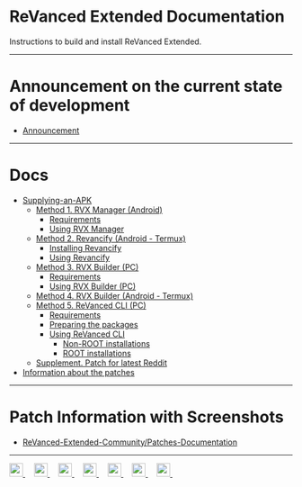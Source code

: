 # ReVanced Extended Documentation

Instructions to build and install ReVanced Extended.
___
# Announcement on the current state of development
- [Announcement](https://github.com/inotia00/revanced-documentation/blob/main/docs/announcement.md)
___
# Docs

- [Supplying-an-APK](https://github.com/inotia00/revanced-documentation/blob/main/docs/supplying-an-apk.md)
  - [Method 1. RVX Manager (Android)](https://github.com/inotia00/revanced-documentation/blob/main/docs/rvx-manager.md)
    - [Requirements](https://github.com/inotia00/revanced-documentation/blob/main/docs/rvx-manager.md#requirements)
    - [Using RVX Manager](https://github.com/inotia00/revanced-documentation/blob/main/docs/rvx-manager.md#using-rvx-manager)
  - [Method 2. Revancify (Android - Termux)](https://github.com/inotia00/revanced-documentation/blob/main/docs/revancify.md)
    - [Installing Revancify](https://github.com/inotia00/revanced-documentation/blob/main/docs/revancify.md#installing-revancify-for-the-first-time)
    - [Using Revancify](https://github.com/inotia00/revanced-documentation/blob/main/docs/revancify.md#patching)
  - [Method 3. RVX Builder (PC)]()
    - [Requirements](https://github.com/inotia00/revanced-documentation/blob/rvx-builder/docs/rvx-builder%20(pc).md#requirements)
    - [Using RVX Builder (PC)](https://github.com/inotia00/revanced-documentation/blob/rvx-builder/docs/rvx-builder%20(pc).md#using-rvx-builder-windows--macos--linux)
  - [Method 4. RVX Builder (Android - Termux)](https://github.com/inotia00/revanced-documentation/blob/rvx-builder/docs/rvx-builder%20(android).md)
  - [Method 5. ReVanced CLI (PC)](https://github.com/inotia00/revanced-documentation/blob/main/docs/revanced-cli.md)
    - [Requirements](https://github.com/inotia00/revanced-documentation/blob/main/docs/revanced-cli.md#requirements)
    - [Preparing the packages](https://github.com/inotia00/revanced-documentation/blob/main/docs/revanced-cli.md#preparing-the-packages)
    - [Using ReVanced CLI](https://github.com/inotia00/revanced-documentation/blob/main/docs/revanced-cli.md#using-revanced-cli-pc)
      - [Non-ROOT installations](https://github.com/inotia00/revanced-documentation/blob/main/docs/revanced-cli.md#non-root-installations)
      - [ROOT installations](https://github.com/inotia00/revanced-documentation/blob/main/docs/revanced-cli.md#root-installations)
  - [Supplement. Patch for latest Reddit](https://github.com/inotia00/revanced-documentation/blob/main/docs/latest-reddit-patch-info.md)
- [Information about the patches](https://github.com/inotia00/revanced-documentation/blob/main/docs/information-about-patches.md)
___
# Patch Information with Screenshots

- [ReVanced-Extended-Community/Patches-Documentation](https://github.com/ReVanced-Extended-Community/Patches-Documentation#patches-with-screenshots)
___
<p align="left">
    <a href="https://github.com/inotia00/ReVanced_Extended">
        <picture>
            <source height="24px" media="(prefers-color-scheme: dark)" srcset="https://raw.githubusercontent.com/inotia00/revanced-documentation/main/images/platform-icons/github-mark-white.png" />
            <img height="24px" src="https://raw.githubusercontent.com/inotia00/revanced-documentation/main/images/platform-icons/github-mark.png" />
        </picture>
    </a>&nbsp;&nbsp;&nbsp;
    <a href="https://reddit.com/r/revancedextended">
         <picture>
            <source height="24px" media="(prefers-color-scheme: dark)" srcset="https://raw.githubusercontent.com/inotia00/revanced-documentation/main/images/platform-icons/reddit-logo-flat-circle.png" />
            <img height="24px" src="https://raw.githubusercontent.com/inotia00/revanced-documentation/main/images/platform-icons/reddit-logo-flat-circle.png" />
        </picture>
    </a>&nbsp;&nbsp;&nbsp;
    <a href="https://t.me/revanced_extended">
        <picture>
            <source height="24px" media="(prefers-color-scheme: dark)" srcset="https://raw.githubusercontent.com/inotia00/revanced-documentation/main/images/platform-icons/telegram-logo.png" />
            <img height="24px" src="https://raw.githubusercontent.com/inotia00/revanced-documentation/main/images/platform-icons/telegram-logo.png" />
        </picture>
    </a>&nbsp;&nbsp;&nbsp;
    <a href="https://t.me/revanced_extended_chat">
        <picture>
            <source height="24px" media="(prefers-color-scheme: dark)" srcset="https://raw.githubusercontent.com/inotia00/revanced-documentation/main/images/platform-icons/telegram-logo.png" />
            <img height="24px" src="https://raw.githubusercontent.com/inotia00/revanced-documentation/main/images/platform-icons/telegram-logo.png" />
        </picture>
    </a>&nbsp;&nbsp;&nbsp;
    <a href="https://t.me/revanced_extended_repo">
        <picture>
            <source height="24px" media="(prefers-color-scheme: dark)" srcset="https://raw.githubusercontent.com/inotia00/revanced-documentation/main/images/platform-icons/telegram-logo.png" />
            <img height="24px" src="https://raw.githubusercontent.com/inotia00/revanced-documentation/main/images/platform-icons/telegram-logo.png" />
        </picture>
    </a>&nbsp;&nbsp;&nbsp;
    <a href="https://crowdin.com/project/revancedextended">
        <picture>
            <source height="24px" media="(prefers-color-scheme: dark)" srcset="https://raw.githubusercontent.com/inotia00/revanced-documentation/main/images/platform-icons/crowdin-logo-white.png" />
            <img height="24px" src="https://raw.githubusercontent.com/inotia00/revanced-documentation/main/images/platform-icons/crowdin-logo-dark.png" />
        </picture>
    </a>&nbsp;&nbsp;&nbsp;
    <a href="https://crowdin.com/project/revancedmusicextended">
        <picture>
            <source height="24px" media="(prefers-color-scheme: dark)" srcset="https://raw.githubusercontent.com/inotia00/revanced-documentation/main/images/platform-icons/crowdin-logo-white.png" />
            <img height="24px" src="https://raw.githubusercontent.com/inotia00/revanced-documentation/main/images/platform-icons/crowdin-logo-dark.png" />
        </picture>
    </a>&nbsp;&nbsp;&nbsp;
</p>